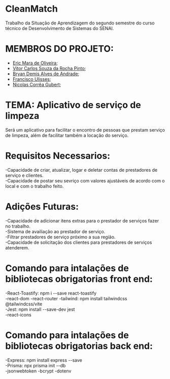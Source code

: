 # CleanMatch
Trabalho da Situação de Aprendizagem do segundo semestre do curso técnico de Desenvolvimento de Sistemas do SENAI.

# MEMBROS DO PROJETO:
- [Eric Mara de Oliveira](https://github.com/Eric02222);
- [Vitor Carlos Souza da Rocha Pinto](https://github.com/OracleThe61);
- [Bryan Demis Alves de Andrade](https://github.com/brryan64d);
- [Francisco Ulisses](https://github.com/ulissessantos95);
- [Nicolas Corrêa Gubert](https://github.com/correagubert);
  
# TEMA: Aplicativo de serviço de limpeza
Será um aplicativo para facilitar o encontro de pessoas que prestam serviço de limpeza, além de facilitar também a locação do serviço.

# Requisitos Necessarios:
-Capacidade de criar, atualizar, logar e deletar contas de prestadores de serviço e clientes.  
-Capacidade de postar seu sevriço com valores ajustáveis de acordo com o local e com o trabalho feito.  

# Adições Futuras: 
-Capacidade de adicionar itens extras para o prestador de serviços fazer no trabalho.  
-Sistema de availiação ao prestador de serviço.  
-Filtrar prestadores de serviço próximo a sua região.  
-Capacidade de solicitação dos clientes para prestadores de serviços atenderem.  

# Comando para intalações de bibliotecas obrigatorias front end: 
-React-Toastify: npm i --save react-toastify  
-react-dom
-react-router
-tailwind: npm install tailwindcss @tailwindcss/vite  
-Jest: npm install --save-dev jest  
-react-icons

# Comando para intalações de bibliotecas obrigatorias back end: 
-Express: npm install express --save  
-Prisma: npx prisma init --db  
-jsonwebtoken
-bcrypt
-dotenv
